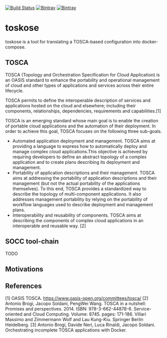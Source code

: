 [![Build Status](https://travis-ci.com/matteobogo/toskose.svg?token=jguSttdQLntpxgiqp3py&branch=master)](https://travis-ci.com/matteobogo/toskose)
[![Bintray](https://img.shields.io/badge/python-3.7.1-blue.svg)](https://www.python.org/downloads/release/python-371/)
[![Bintray](https://img.shields.io/badge/version-0.1.0-blue.svg)]()


# toskose
toskose is a tool for translating a TOSCA-based configuration into docker-compose.

## TOSCA
TOSCA (Topology and Orchestration Specification for Cloud Application) is an OASIS standard to enhance the portability and operational management of cloud and other types of applications and services across their entire lifecycle.

TOSCA permits to define the interoperable description of services and applications hosted on the cloud and elsewhere; including their components, relationships, dependencies, requirements and capabilities.[1]

TOSCA is an emerging standard whose main goal is to enable the creation of portable cloud applications and the automation of their deployment. In order to achieve this goal, TOSCA focuses on the following three sub-goals.

- Automated application deployment and management. TOSCA aims at providing a language to express how to automatically deploy and manage complex cloud applications.This objective is achieved by requiring developers to define an abstract topology of a complex application and to create plans describing its deployment and management.
- Portability of application descriptions and their management. TOSCA aims at addressing the portability of application descriptions and their management (but not the actual portability of the applications themselves). To this end, TOSCA provides a standardized way to describe the topology of multi-component applications. It also addresses management portability by relying on the portability of workflow languages used to describe deployment and management plans.
- Interoperability and reusability of components. TOSCA aims at describing the components of complex cloud applications in an interoperable and reusable way. [2]

## SOCC tool-chain
TODO

## Motivations


## References
[1] OASIS TOSCA. https://www.oasis-open.org/committees/tosca/
[2] Antonio Brogi, Jacopo Soldani, PengWei Wang. TOSCA in a nutshell: Promises and perspectives. 2014. ISBN: 978-3-662-44878-6. Service-oriented and Cloud Computing. Volume: 8745. pages: 171-186. Villari Massimo and Zimmermann Wolf and Lau Kung-Kiu. Springer Berlin Heidelberg.
[3] Antonio Brogi, Davide Neri, Luca Rinaldi, Jacopo Soldani. Orchestrating incomplete TOSCA applications with Docker.
